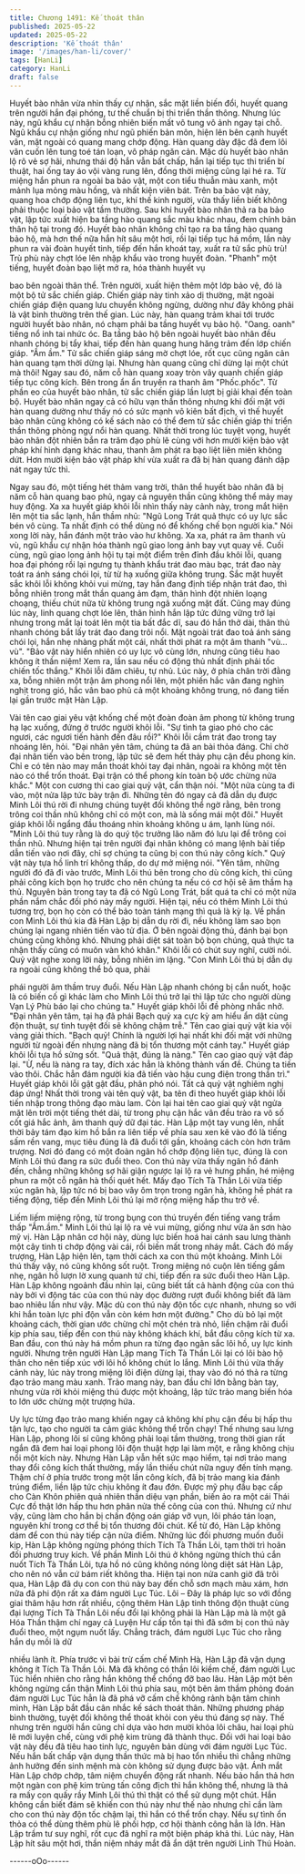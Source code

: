 ```yaml
---
title: Chương 1491: Kế thoát thân
published: 2025-05-22
updated: 2025-05-22
description: 'Kế thoát thân'
image: '/images/han-li/cover/'
tags: [HanLi]
category: HanLi
draft: false
---
```


Huyết bào nhân vừa nhìn thấy cự nhận, sắc mặt liền biến đổi,
huyết quang trên người hắn đại phóng, tư thế chuẩn bị thi triển
thần thông.
Nhưng lúc này, ngũ khẩu cự nhận bỗng nhiên biến mất vô tung vô
ảnh ngay tại chỗ. Ngũ khẩu cự nhận giống như ngũ phiến bản
môn, hiện lên bên cạnh huyết vân, mặt ngoài có quang mang
chớp động.
Hàn quang dày đặc đã đem lôi vân cuốn lên tung toé tán loạn, vô
pháp ngăn cản.
Mặc dù huyết bào nhân lộ rõ vẻ sợ hãi, nhưng thái độ hắn vẫn bất
chấp, hắn lại tiếp tục thi triển bí thuật, hai ống tay áo vội vàng
rung lên, đồng thời miệng cũng lại hé ra.
Từ miệng hắn phun ra ngoài ba bảo vật, một con tiểu thuẫn màu
xanh, một mảnh lụa mỏng màu hồng, và nhất kiện viên bát.
Trên ba bảo vật này, quang hoa chớp động liên tục, khí thế kinh
người, vừa thấy liền biết không phải thuộc loại bảo vật tầm
thường.
Sau khi huyết bào nhân thả ra ba bảo vật, lập tức xuất hiện ba
tầng hào quang sắc màu khác nhau, đem chính bản thân hộ tại
trong đó.
Huyết bào nhân không chỉ tạo ra ba tầng hào quang bảo hộ, mà
hơn thế nữa hắn hít sâu một hơi, rồi lại tiếp tục há mồm, lần này
phun ra vài đoàn huyết tinh, tiếp đến hắn khoát tay, xuất ra tử sắc
phù trù! Trù phù này chợt lóe lên nhập khẩu vào trong huyết đoàn.
"Phanh" một tiếng, huyết đoàn bạo liệt mở ra, hóa thành huyết vụ

bao bên ngoài thân thể.
Trên người, xuất hiện thêm một lớp bảo vệ, đó là một bộ tử sắc
chiến giáp.
Chiến giáp này tinh xảo dị thường, mặt ngoài chiến giáp điện
quang lưu chuyển không ngừng, dường như đây không phải là
vật bình thường trên thế gian.
Lúc này, hàn quang trảm khai tới trước người huyết bào nhân, nó
chạm phải ba tầng huyết vụ bảo hộ.
"Oang. oanh" tiếng nổ inh tai nhức óc.
Ba tầng bảo hộ bên ngoài huyết bào nhân đều nhanh chóng bị tẩy
khai, tiếp đến hàn quang hung hăng trảm đến lớp chiến giáp.
"Ầm ầm."
Tử sắc chiến giáp sáng mờ chợt lóe, rốt cục cũng ngăn cản hàn
quang tạm thời dừng lại.
Nhưng hàn quang cũng chỉ dừng lại một chút mà thôi! Ngay sau
đó, năm cỗ hàn quang xoay tròn vây quanh chiến giáp tiếp tục
công kích. Bên trong ẩn ẩn truyền ra thanh âm "Phốc.phốc". Từ
phần eo của huyết bào nhân, tử sắc chiến giáp lần lượt bị giải
khai đến toàn bộ.
Huyết bào nhân ngay cả có hữu vạn thần thông nhưng khi đối
mặt với hàn quang dường như thấy nó có sức mạnh vô kiên bất
địch, vì thế huyết bào nhân cũng không có kế sách nào có thể
đem tử sắc chiến giáp thi triển thần thông phòng ngự nổi hàn
quang.
Nhất thời trong lúc tuyệt vọng, huyết bào nhân đột nhiên bắn ra
trăm đạo phù lê cùng với hơn mười kiện bảo vật pháp khí hình
dạng khác nhau, thanh âm phát ra bạo liệt liên miên không dứt.
Hơn mười kiện bảo vật pháp khí vừa xuất ra đã bị hàn quang
đánh dập nát ngay tức thì.

Ngay sau đó, một tiếng hét thảm vang trời, thân thể huyết bào
nhân đã bị năm cỗ hàn quang bao phủ, ngay cả nguyên thần
cũng không thể mảy may huy động.
Xa xa huyết giáp khôi lỗi nhìn thấy này cảnh này, trong mắt hiện
lên một tia sắc lạnh, hắn thầm nhủ: "Ngũ Long Trát quả thực có uy
lực sắc bén vô cùng. Ta nhất định có thể dùng nó để khống chế
bọn người kia."
Nói xong lời này, hắn đánh một trảo vào hư không. Xa xa, phát ra
âm thanh vù vù, ngũ khẩu cự nhận hóa thành ngũ giao long ảnh
bay vụt quay về.
Cuối cùng, ngũ giao long ảnh hội tụ tại một điểm trên đỉnh đầu
khôi lỗi, quang hoa đại phóng rồi lại ngưng tụ thành khẩu trát đao
màu bạc, trát đao này toát ra ánh sáng chói lọi, từ từ hạ xuống
giữa không trung.
Sắc mặt huyết sắc khôi lỗi không khỏi vui mừng, tay hắn đang
định tiếp nhận trát đao, thì bỗng nhiên trong mắt thần quang ảm
đạm, thân hình đột nhiên loạng choạng, thiếu chút nữa từ không
trung ngã xuống mặt đất.
Cũng may đúng lúc này, linh quang chợt lóe lên, thân hình hắn lập
tức đứng vững trở lại nhưng trong mắt lại toát lên một tia bất đắc
dĩ, sau đó hắn thở dài, thân thủ nhanh chóng bắt lấy trát đao đang
trôi nổi.
Mặt ngoài trát đao toả ánh sáng chói lọi, hắn nhẹ nhàng phất một
cái, nhất thời phát ra một âm thanh "vù…vù".
"Bảo vật này hiển nhiên có uy lực vô cùng lớn, nhưng cũng tiêu
hao không ít thần niệm! Xem ra, lần sau nếu có động thủ nhất
định phải tốc chiến tốc thắng." Khôi lỗi đăm chiêu, tự nhủ.
Lúc này, ở phía chân trời đằng xa, bỗng nhiên một trận âm phong
nổi lên, một phiến hắc vân đang nghìn nghịt trong gió, hắc vân
bao phủ cả một khoảng không trung, nó đang tiến lại gần trước
mặt Hàn Lập.

Vài tên cao giai yêu vật khống chế một đoàn đoàn âm phong từ
không trung hạ lạc xuống, đứng ở trước người khôi lỗi.
"Sự tình ta giao phó cho các ngươi, các ngươi tiến hành đến đâu
rồi?" Khôi lỗi cầm trát đao trong tay nhoáng lên, hỏi.
"Đại nhân yên tâm, chúng ta đã an bài thỏa đáng. Chỉ chờ đại
nhân tiến vào bên trong, lập tức sẽ đem hết thảy phụ cận đều
phong kín. Chỉ e có tên nào may mắn thoát khỏi tay đại nhân,
ngoài ra không một tên nào có thể trốn thoát. Đại trận có thể
phong kín toàn bộ ước chừng nửa khắc." Một con cương thi cao
giai quỷ vật, cẩn thận nói.
"Một nửa cùng ta đi vào, một nửa lập tức bày trận đi. Những tên
đó ngay cả đã dẫn dụ được Minh Lôi thú rời đi nhưng chúng tuyệt
đối không thể ngờ rằng, bên trong trông coi thần nhũ không chỉ có
một con, mà là sống mái một đôi." Huyết giáp khôi lỗi ngẩng đầu
thoáng nhìn khoảng không u ám, lạnh lùng nói.
"Minh Lôi thú tuy rằng là do quý tộc trưởng lão năm đó lưu lại để
trông coi thần nhũ. Nhưng hiện tại trên người đại nhân không có
mang lệnh bài tiếp dẫn tiến vào nơi đây, chỉ sợ chúng ta cũng bị
con thú này công kích." Quỷ vật này tựa hồ linh trí không thấp, do
dự mở miệng nói.
"Yên tâm, những người đó đã đi vào trước, Minh Lôi thú bên trong
cho dù công kích, thì cũng phải công kích bọn họ trước cho nên
chúng ta nếu có cơ hội sẽ âm thầm hạ thủ. Nguyên bản trong tay
ta đã có Ngũ Long Trát, bất quá ta chỉ có một nửa phần nắm chắc
đối phó này mấy người. Hiện tại, nếu có thêm Minh Lôi thú tương
trợ, bọn họ còn có thể bảo toàn tánh mạng thì quả là kỳ lạ. Về
phần con Minh Lôi thú kia đã Hàn Lập bị dẫn dụ rời đi, nếu không
làm sao bọn chúng lại ngang nhiên tiến vào tử địa. Ở bên ngoài
động thủ, đánh bại bọn chúng cũng không khó. Nhưng phải diệt
sát toàn bộ bọn chúng, quả thực ta nhận thấy cũng có muôn vàn
khó khăn." Khôi lỗi có chút suy nghĩ, cười nói.
Quỷ vật nghe xong lời này, bỗng nhiên im lặng.
"Con Minh Lôi thú bị dẫn dụ ra ngoài cũng không thể bỏ qua, phải

phái người âm thầm truy đuổi. Nếu Hàn Lập nhanh chóng bị cắn
nuốt, hoặc là có biến cố gì khác làm cho Minh Lôi thú trở lại thì lập
tức cho người dùng Vạn Lý Phù báo lại cho chúng ta." Huyết giáp
khôi lỗi đề phòng nhắc nhở.
"Đại nhân yên tâm, tại hạ đã phái Bạch quỷ xa cực kỳ am hiểu ẩn
dật cùng độn thuật, sự tình tuyệt đối sẽ không chậm trễ." Tên cao
giai quỷ vật kia vội vàng giải thích.
"Bạch quỷ! Chính là người lợi hại nhất khi đối mặt với những
người từ ngoài đến nhưng nàng đã bị tổn thương một cánh tay."
Huyết giáp khôi lỗi tựa hồ sửng sốt.
"Quả thật, đúng là nàng." Tên cao giao quỷ vật đáp lại.
"Ừ, nếu là nàng ra tay, đích xác hẳn là không thành vấn đề.
Chúng ta tiến vào thôi. Chắc hẳn đám người kia đã tiến vào hậu
cung điện trong thần trì." Huyết giáp khôi lỗi gật gật đầu, phân phó
nói.
Tất cả quỷ vật nghiêm nghị đáp ứng! Nhất thời trong vài tên quỷ
vật, ba tên đi theo huyết giáp khôi lỗi tiến nhập trong thông đạo
màu lam. Còn lại hai tên cao giai quỷ vật ngửa mặt lên trời một
tiếng thét dài, từ trong phụ cận hắc vân đều trào ra vô số cốt giá
hắc ảnh, âm thanh quỷ dữ đại tác.
Hàn Lập một tay vung lên, nhất thời bảy tám đạo kim hồ bắn ra
liên tiếp về phía sau xen kẽ vào đó là tiếng sấm rền vang, mục
tiêu đúng là đã đuổi tới gần, khoảng cách còn hơn trăm trượng.
Nơi đó đang có một đoàn ngân hồ chớp động liên tục, đúng là
con Minh Lôi thú đang ra sức đuổi theo.
Con thú này vừa thấy ngân hồ đánh đến, chẳng những không sợ
hãi giận ngược lại lộ ra vẻ hưng phấn, hé miệng phun ra một cỗ
ngân hà thổi quét hết.
Mấy đạo Tích Tà Thần Lôi vừa tiếp xúc ngân hà, lập tức nó bị bao
vây ôm trọn trong ngân hà, không hề phát ra tiếng động, tiếp đến
Minh Lôi thú lại mở rộng miệng hấp thu trở về.

Liếm liếm miệng rộng, từ trong bụng con thú truyền đến tiếng
vang trầm thấp
"Ầm.ầm."
Minh Lôi thú lại lộ ra vẻ vui mừng, giống như vừa ăn sơn hào mỹ
vị.
Hàn Lập nhân cơ hội này, dùng lực biến hoá hai cánh sau lưng
thành một cây tinh ti chớp động vài cái, rồi biến mất trong nháy
mắt. Cách đó mấy trượng, Hàn Lập hiện lên, tạm thời cách xa con
thú một khoảng.
Minh Lôi thú thấy vậy, nó cũng không sốt ruột. Trong miệng nó
cuộn lên tiếng gầm nhẹ, ngân hồ lượn lờ xung quanh tứ chi, tiếp
đến ra sức đuổi theo Hàn Lập.
Hàn Lập không ngoảnh đầu nhìn lại, cũng biết tất cả hành động
của con thú này bởi vì động tác của con thú này dọc đường rượt
đuổi không biết đã làm bao nhiêu lần như vậy.
Mặc dù con thú này độn tốc cực nhanh, nhưng so với khi hắn
toàn lực phi độn vẫn còn kém hơn một đường."
Cho dù bỏ lại một khoảng cách, thời gian ước chừng chỉ một
chén trà nhỏ, liền chậm rãi đuổi kịp phía sau, tiếp đến con thú này
không khách khí, bắt đầu công kích từ xa.
Ban đầu, con thú này há mồm phun ra từng đạo ngân sắc lôi hồ,
uy lực kinh người. Nhưng trên người Hàn Lập mang Tích Tà
Thần Lôi lại có lôi bào hộ thân cho nên tiếp xúc với lôi hồ không
chút lo lắng.
Minh Lôi thú vừa thấy cảnh này, lúc này trong miệng lôi điện dừng
lại, thay vào đó nó thả ra từng đạo trảo mang màu xanh.
Trảo mang này, ban đầu chỉ lớn bằng bàn tay, nhưng vừa rời khỏi
miệng thú được một khoảng, lập tức trảo mang biến hóa to lớn
ước chừng một trượng hứa.

Uy lực từng đạo trảo mang khiến ngay cả không khí phụ cận đều
bị hấp thu tận lực, tạo cho người ta cảm giác không thể trốn chạy!
Thế nhưng sau lưng Hàn Lập, phong lôi sí cũng không phải loại
tầm thường, trong thời gian rất ngắn đã đem hai loại phong lôi
độn thuật hợp lại làm một, e rằng không chịu nổi một kích này.
Nhưng Hàn Lập vẫn hết sức mạo hiểm, tại nơi trảo mang thay đổi
công kích thất thường, mấy lần thiếu chút nữa nguy đến tính
mạng. Thậm chí ở phía trước trong một lần công kích, đã bị trảo
mang kia đánh trúng điểm, liền lập tức chịu không ít đau đớn.
Được mỹ phụ đầu bạc cấp cho Càn Khôn phiên quả nhiên thần
diệu vạn phần, biến ảo ra một cái Thái Cực đồ thật lớn hấp thu
hơn phân nửa thế công của con thú.
Nhưng cứ như vậy, cũng làm cho hắn bị chấn động oán giáp vỡ
vụn, lôi pháo tán loạn, nguyên khí trong cơ thể bị tổn thương đôi
chút.
Kể từ đó, Hàn Lập không dám để con thú này tiếp cận nửa điểm.
Những lúc đối phương muốn đuổi kịp, Hàn Lập không ngừng
phóng thích Tích Tà Thần Lôi, tạm thời trì hoãn đối phương truy
kích.
Về phần Minh Lôi thú ở không ngừng thích thú cắn nuốt Tích Tà
Thần Lôi, tựa hồ nó cũng không nóng lòng diệt sát Hàn Lập, cho
nên nó vẫn cứ bám riết không tha.
Hiện tại non nửa canh giờ đã trôi qua, Hàn Lập đã dụ con con thú
này bay đến chỗ sơn mạch màu xám, hơn nữa đã phi độn rất xa
đám người Lục Túc.
Lôi – Đây là pháp lực so với đồng giai thâm hậu hơn rất nhiều,
cộng thêm Hàn Lập tinh thông độn thuật cùng đại lượng Tích Tà
Thần Lôi nếu đổi lại không phải là Hàn Lập mà là một gã Hóa
Thần thậm chí ngay cả Luyện Hư cấp tồn tại thì đã sớm bị con
thú này đuổi theo, một ngụm nuốt lấy.
Chẳng trách, đám người Lục Túc cho rằng hắn dụ mồi là dữ

nhiều lành ít.
Phía trước vì bài trừ cấm chế Minh Hà, Hàn Lập đã vận dụng
không ít Tích Tà Thần Lôi. Mà đã không có thần lôi kiềm chế, đám
người Lục Túc hiển nhiên cho rằng hắn không thể chống đỡ bao
lâu.
Hàn Lập một bên không ngừng cẩn thận Minh Lôi thú phía sau,
một bên âm thầm phỏng đoán đám người Lục Túc hẳn là đã phá
vỡ cấm chế không rảnh bận tâm chính mình, Hàn Lập bắt đầu
cân nhắc kế sách thoát thân.
Những phương pháp bình thường, tuyệt đối không thể thoát khỏi
con yêu thú đáng sợ này. Thế nhưng trên người hắn cũng chỉ dựa
vào hơn mười khỏa lôi châu, hai loại phù lê mới luyện chế, cùng
với phệ kim trùng đã thành thục.
Đối với hai loại bảo vật này đều đã tiêu hao tinh lực, nguyên bản
dùng với đám người Lục Túc. Nếu hắn bất chấp vận dụng thần
thức mà bị hao tổn nhiều thì chẳng những ảnh hưởng đến sinh
mệnh mà còn không sử dụng được bảo vật.
Ánh mắt Hàn Lập chớp chớp, tâm niệm chuyển động rất nhanh.
Nếu bảo hắn thả hơn một ngàn con phệ kim trùng tấn công địch
thì hắn không thể, nhưng là thả ra mấy con quấy rầy Minh Lôi thú
thì thật có thể sử dụng một chút.
Hắn không cần biết đám sẽ khiến con thú này như thế nào nhưng
chỉ cần làm cho con thú này độn tốc chậm lại, thì hắn có thể trốn
chạy.
Nếu sự tình ổn thỏa có thể dùng thêm phù lê phối hợp, cơ hội
thành công hẳn là lớn.
Hàn Lập trầm tư suy nghĩ, rốt cục đã nghĩ ra một biện pháp khả
thi.
Lúc này, Hàn Lập hít sâu một hơi, thần niệm nháy mắt đã ẩn dật
trên người Linh Thú Hoàn.

------oOo------
